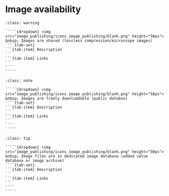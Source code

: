 # Image availability

``````{admonition} Minimal 
:class: warning

`````{dropdown} <img src="image_publishing/icons_image_publishing/blank.png" height="50px"> &nbsp; Images are shared (lossless compression/microscope images)
````{tab-set}
```{tab-item} Description
```
```{tab-item} Links
```
````
````` 

``````

``````{admonition} Recommended
:class: note

`````{dropdown} <img src="image_publishing/icons_image_publishing/blank.png" height="50px"> &nbsp; Images are freely downloadable (public databse)
````{tab-set}
```{tab-item} Description
```
```{tab-item} Links
```
````
````` 

``````

``````{admonition} Ideal
:class: tip

`````{dropdown} <img src="image_publishing/icons_image_publishing/blank.png" height="50px"> &nbsp; Image files are in dedicated image database (added value database or image archive)
````{tab-set}
```{tab-item} Description
```
```{tab-item} Links
```
````
````` 

``````
<!--Notes which will not be shown on the actual page-->